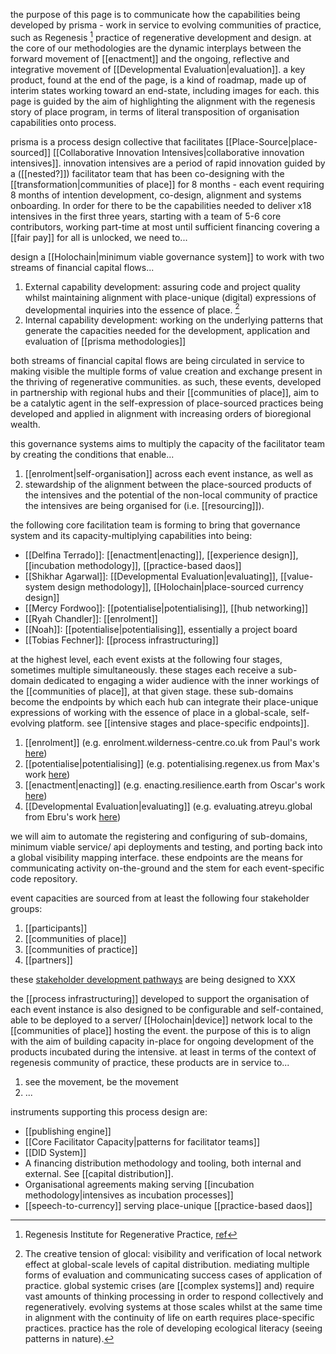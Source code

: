 the purpose of this page is to communicate how the capabilities being developed by prisma - work in service to evolving communities of practice, such as Regenesis [^1] practice of regenerative development and design. at the core of our methodologies are the dynamic interplays between the forward movement of [[enactment]] and the ongoing, reflective and integrative movement of [[Developmental Evaluation|evaluation]]. a key product, found at the end of the page, is a kind of roadmap, made up of interim states working toward an end-state, including images for each. this page is guided by the aim of highlighting the alignment with the regenesis story of place program, in terms of literal transposition of organisation capabilities onto process.

prisma is a process design collective that facilitates [[Place-Source|place-sourced]] [[Collaborative Innovation Intensives|collaborative innovation intensives]]. innovation intensives are a period of rapid innovation guided by a ([[nested?]]) facilitator team that has been co-designing with the [[transformation|communities of place]] for 8 months - each event requiring 8 months of intention development, co-design, alignment and systems onboarding. In order for there to be the capabilities needed to deliver x18 intensives in the first three years, starting with a team of 5-6 core contributors, working part-time at most until sufficient financing covering a [[fair pay]] for all is unlocked, we need to...

design a [[Holochain|minimum viable governance system]] to work with two streams of financial capital flows...

1. External capability development: assuring code and project quality whilst maintaining alignment with place-unique (digital) expressions of developmental inquiries into the essence of place. [^2]
1. Internal capability development: working on the underlying patterns that generate the capacities needed for the development, application and evaluation of [[prisma methodologies]]

both streams of financial capital flows are being circulated in service to making visible the multiple forms of value creation and exchange present in the thriving of regenerative communities. as such, these events, developed in partnership with regional hubs and their [[communities of place]], aim to be a catalytic agent in the self-expression of place-sourced practices being developed and applied in alignment with increasing orders of bioregional wealth.

this governance systems aims to multiply the capacity of the facilitator team by creating the conditions that enable...

1. [[enrolment|self-organisation]] across each event instance, as well as
1. stewardship of the alignment between the place-sourced products of the intensives and the potential of the non-local community of practice the intensives are being organised for (i.e. [[resourcing]]).

the following core facilitation team is forming to bring that governance system and its capacity-multiplying capabilities into being:

- [[Delfina Terrado]]: [[enactment|enacting]], [[experience design]], [[incubation methodology]], [[practice-based daos]]
- [[Shikhar Agarwal]]: [[Developmental Evaluation|evaluating]], [[value-system design methodology]], [[Holochain|place-sourced currency design]]
- [[Mercy Fordwoo]]: [[potentialise|potentialising]], [[hub networking]]
- [[Ryah Chandler]]: [[enrolment]]
- [[Noah]]: [[potentialise|potentialising]], essentially a project board
- [[Tobias Fechner]]: [[process infrastructuring]]

at the highest level, each event exists at the following four stages, sometimes multiple simultaneously. these stages each receive a sub-domain dedicated to engaging a wider audience with the inner workings of the [[communities of place]], at that given stage. these sub-domains become the endpoints by which each hub can integrate their place-unique expressions of working with the essence of place in a global-scale, self-evolving platform. see [[intensive stages and place-specific endpoints]].

1. [[enrolment]] (e.g. enrolment.wilderness-centre.co.uk from Paul's work [here](https://www.wilderness-centre.co.uk/))
1. [[potentialise|potentialising]] (e.g. potentialising.regenex.us from Max's work [here](https://regenex.us/ramboland))
1. [[enactment|enacting]] (e.g. enacting.resilience.earth from Oscar's work [here](https://resilience.earth/))
1. [[Developmental Evaluation|evaluating]] (e.g. evaluating.atreyu.global from Ebru's work [here](https://atreyu.global/))

we will aim to automate the registering and configuring of sub-domains, minimum viable service/ api deployments and testing, and porting back into a global visibility mapping interface. these endpoints are the means for communicating activity on-the-ground and the stem for each event-specific code repository.

event capacities are sourced from at least the following four stakeholder groups:

1. [[participants]]
1. [[communities of place]]
1. [[communities of practice]]
1. [[partners]]

these [stakeholder development pathways](https://register.prisma.events) are being designed to XXX

the [[process infrastructuring]] developed to support the organisation of each event instance is also designed to be configurable and self-contained, able to be deployed to a server/ [[Holochain|device]] network local to the [[communities of place]] hosting the event. the purpose of this is to align with the aim of building capacity in-place for ongoing development of the products incubated during the intensive. at least in terms of the context of regenesis community of practice, these products are in service to...

1. see the movement, be the movement
1. ...

instruments supporting this process design are:

- [[publishing engine]]
- [[Core Facilitator Capacity|patterns for facilitator teams]]
- [[DID System]]
- A financing distribution methodology and tooling, both internal and external. See [[capital distribution]].
- Organisational agreements making serving [[incubation methodology|intensives as incubation processes]]
- [[speech-to-currency]] serving place-unique [[practice-based daos]]

[^1]: Regenesis Institute for Regenerative Practice, [ref](https://regenerat.es/)
[^2]: The creative tension of glocal: visibility and verification of local network effect at global-scale levels of capital distribution. mediating multiple forms of evaluation and communicating success cases of application of practice. global systemic crises (are [[complex systems]] and) require vast amounts of thinking processing in order to respond collectively and regeneratively. evolving systems at those scales whilst at the same time in alignment with the continuity of life on earth requires place-specific practices. practice has the role of developing ecological literacy (seeing patterns in nature).
